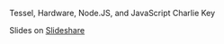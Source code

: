 Tessel, Hardware, Node.JS, and JavaScript
Charlie Key

Slides on [Slideshare](http://www.slideshare.net/zwigby/tessel-over)
